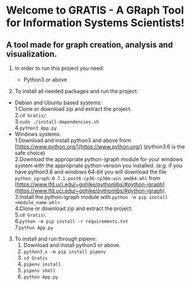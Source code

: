 # Welcome to GRATIS - A GRaph Tool for Information Systems Scientists!

## A tool made for graph creation, analysis and visualization.


1. In order to run this project you need:
   * Python3 or above

2. To install all needed packages and run the project:
 - Debian and Ubuntu based systems:  
  1.Clone or download zip and extract the project.  
  2.`cd Gratis/`  
  3.`sudo ./install-dependencies.sh`  
  4.`python3 App.py`
 - Windows systems:  
  1.Download and install python3 and above from [https://www.python.org/](https://www.python.org/) (python3.6 is the safe choice)  
  2.Download the appropriate python-igraph module for your windows system with the appropriate python version you installed. (e.g. if you have python3.6 and windows 64-bit you will download the file `python_igraph‑0.7.1.post6‑cp36‑cp36m‑win_amd64.whl` from [https://www.lfd.uci.edu/~gohlke/pythonlibs/#python-igraph](https://www.lfd.uci.edu/~gohlke/pythonlibs/#python-igraph).  
  3.Install the python-igraph module with `python -m pip install <module_name.whl>`  
  4.Clone or download zip and extract the project.  
  5.`cd Gratis\`  
  6.`python -m pip install -r requirements.txt`  
  7.`python App.py`

3. To install and run through pipenv:
   1. Download and install python3 or above.
   2. `python3.x -m pip install pipenv`
   3. `cd Gratis`
   4. `pipenv install`
   5. `pipenv shell`
   6. `python App.py`
